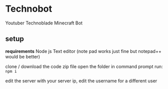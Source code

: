# Technobot
 Youtuber Technoblade Minecraft Bot
 
 ## setup

__requirements__
Node js
Text editor (note pad works just fine but notepad++ would be better)

clone / download the code zip file
open the folder in command prompt 
run: `npm i`

edit the server with your server ip,
edit the username for a different user
